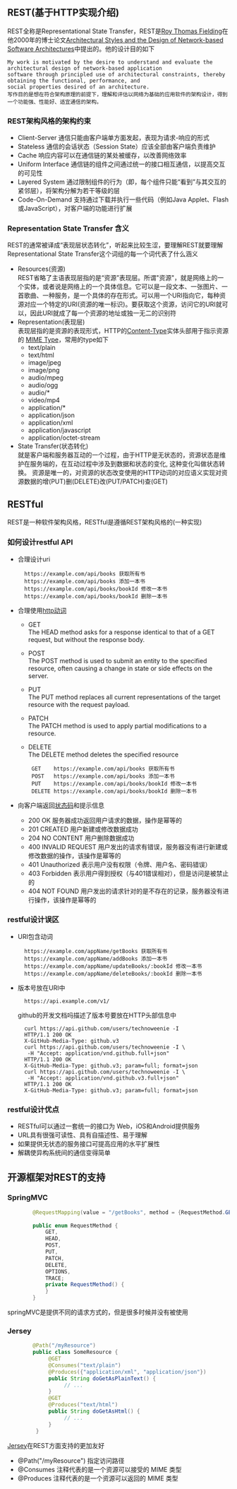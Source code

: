 ## REST(基于HTTP实现介绍) 
REST全称是Representational State Transfer，REST是[Roy Thomas Fielding](https://en.wikipedia.org/wiki/Roy_Fielding)在他2000年的博士论文[Architectural Styles and the Design of Network-based Software Architectures](https://www.ics.uci.edu/~fielding/pubs/dissertation/top.htm)中提出的。他的设计目的如下
    
    My work is motivated by the desire to understand and evaluate the architectural design of network-based application 
    software through principled use of architectural constraints, thereby obtaining the functional, performance, and 
    social properties desired of an architecture.
    写作目的是想在符合架构原理的前提下，理解和评估以网络为基础的应用软件的架构设计，得到一个功能强、性能好、适宜通信的架构。
### REST架构风格的架构约束
- Client-Server  通信只能由客户端单方面发起，表现为请求-响应的形式
- Stateless 通信的会话状态（Session State）应该全部由客户端负责维护
- Cache 响应内容可以在通信链的某处被缓存，以改善网络效率
- Uniform Interface 通信链的组件之间通过统一的接口相互通信，以提高交互的可见性
- Layered System 通过限制组件的行为（即，每个组件只能“看到”与其交互的紧邻层），将架构分解为若干等级的层
- Code-On-Demand 支持通过下载并执行一些代码（例如Java Applet、Flash或JavaScript），对客户端的功能进行扩展
### Representation State Transfer 含义       
REST的通常被译成“表现层状态转化”，听起来比较生涩，要理解REST就要理解Representational State Transfer这个词组的每一个词代表了什么涵义  
- Resources(资源)<br>
    REST省略了主语表现层指的是“资源”表现层。所谓"资源"，就是网络上的一个实体，或者说是网络上的一个具体信息。它可以是一段文本、一张图片、一首歌曲、一种服务，是一个具体的存在形式。可以用一个URI指向它，每种资源对应一个特定的URI(资源的唯一标识)。要获取这个资源，访问它的URI就可以，因此URI就成了每一个资源的地址或独一无二的识别符
- Representation(表现层)<br>
    表现层指的是资源的表现形式，HTTP的[Content-Type](https://developer.mozilla.org/zh-CN/docs/Web/HTTP/Headers/Content-Type)实体头部用于指示资源的 [MIME Type](https://developer.mozilla.org/en-US/docs/Web/HTTP/Basics_of_HTTP/MIME_types)，常用的type如下
    - text/plain
    - text/html
    - image/jpeg
    - image/png
    - audio/mpeg
    - audio/ogg
    - audio/*
    - video/mp4
    - application/*
    - application/json
    - application/xml
    - application/javascript
    - application/octet-stream
- State Transfer(状态转化)<br>
    就是客户端和服务器互动的一个过程，由于HTTP是无状态的，资源状态是维护在服务端的，在互动过程中涉及到数据和状态的变化, 这种变化叫做状态转换。
资源是唯一的，对资源的状态改变使用的HTTP动词的对应语义实现对资源数据的增(PUT)删(DELETE)改(PUT/PATCH)查(GET)
## RESTful
REST是一种软件架构风格，RESTful是遵循REST架构风格的(一种实现)
### 如何设计restful API
- 合理设计uri

        https://example.com/api/books 获取所有书
        https://example.com/api/books 添加一本书
        https://example.com/api/books/bookId 修改一本书
        https://example.com/api/books/bookId 删除一本书     
- 合理使用[http动词](https://developer.mozilla.org/en-US/docs/Web/HTTP/Methods)

    - GET<br>
        The HEAD method asks for a response identical to that of a GET request, but without the response body.
    - POST<br>
        The POST method is used to submit an entity to the specified resource, often causing a change in state or side effects on the server.
    - PUT<br>
        The PUT method replaces all current representations of the target resource with the request payload.
    - PATCH<br>
        The PATCH method is used to apply partial modifications to a resource.
    -  DELETE<br>
        The DELETE method deletes the specified resource
        
        
            GET    https://example.com/api/books 获取所有书
            POST   https://example.com/api/books 添加一本书
            PUT    https://example.com/api/books/bookId 修改一本书
            DELETE https://example.com/api/books/bookId 删除一本书       
    
- 向客户端返回[状态码](https://www.restapitutorial.com/httpstatuscodes.html)和提示信息

    - 200 OK 服务器成功返回用户请求的数据，操作是幂等的
    - 201 CREATED 用户新建或修改数据成功
    - 204 NO CONTENT 用户删除数据成功
    - 400 INVALID REQUEST 用户发出的请求有错误，服务器没有进行新建或修改数据的操作，该操作是幂等的
    - 401 Unauthorized  表示用户没有权限（令牌、用户名、密码错误）
    - 403 Forbidden 表示用户得到授权（与401错误相对），但是访问是被禁止的
    - 404 NOT FOUND 用户发出的请求针对的是不存在的记录，服务器没有进行操作，该操作是幂等的

### restful设计误区
   - URI包含动词
   
   
           https://example.com/appName/getBooks 获取所有书
           https://example.com/appName/addBooks 添加一本书
           https://example.com/appName/updateBooks/:bookId 修改一本书
           https://example.com/appName/deleteBooks/:bookId 删除一本书
   - 版本号放在URI中
   
           https://api.example.com/v1/
            
       github的开发文档吗描述了版本号要放在HTTP头部信息中
       
           curl https://api.github.com/users/technoweenie -I
           HTTP/1.1 200 OK
           X-GitHub-Media-Type: github.v3
           curl https://api.github.com/users/technoweenie -I \
            -H "Accept: application/vnd.github.full+json"
           HTTP/1.1 200 OK
           X-GitHub-Media-Type: github.v3; param=full; format=json
           curl https://api.github.com/users/technoweenie -I \
            -H "Accept: application/vnd.github.v3.full+json"
           HTTP/1.1 200 OK
           X-GitHub-Media-Type: github.v3; param=full; format=json
### restful设计优点
- RESTful可以通过一套统一的接口为 Web，iOS和Android提供服务
- URL具有很强可读性、具有自描述性、易于理解
- 如果提供无状态的服务接口可提高应用的水平扩展性
- 解耦使异构系统间的通信变得简单
## 开源框架对REST的支持
### SpringMVC  
```java
        @RequestMapping(value = "/getBooks", method = {RequestMethod.GET, RequestMethod.POST})
       
        public enum RequestMethod {
            GET,
            HEAD,
            POST,
            PUT,
            PATCH,
            DELETE,
            OPTIONS,
            TRACE;
            private RequestMethod() {
            }
        }
```
springMVC是提供不同的请求方式的，但是很多时候并没有被使用
### Jersey
```java
        @Path("/myResource")
        public class SomeResource {
             @GET
             @Consumes("text/plain")
             @Produces({"application/xml", "application/json"})
             public String doGetAsPlainText() {
                  // ...
             }    
             @GET
             @Produces("text/html")
             public String doGetAsHtml() {
                  // ...
             }
         }
```

     
[Jersey](https://jersey.github.io/documentation/latest/jaxrs-resources.html#d0e2129)在REST方面支持的更加友好
- @Path("/myResource") 指定访问路径
- @Consumes 注释代表的是一个资源可以接受的 MIME 类型
- @Produces 注释代表的是一个资源可以返回的 MIME 类型

